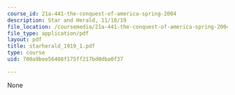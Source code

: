 ```yaml
---
course_id: 21a-441-the-conquest-of-america-spring-2004
description: Star and Herald, 11/18/19
file_location: /coursemedia/21a-441-the-conquest-of-america-spring-2004/700a9bee56408f175ff217bd0dba0f37_starherald_1919_1.pdf
file_type: application/pdf
layout: pdf
title: starherald_1919_1.pdf
type: course
uid: 700a9bee56408f175ff217bd0dba0f37

---
```

None